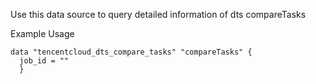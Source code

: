 Use this data source to query detailed information of dts compareTasks

Example Usage

```hcl
data "tencentcloud_dts_compare_tasks" "compareTasks" {
  job_id = ""
  }
```